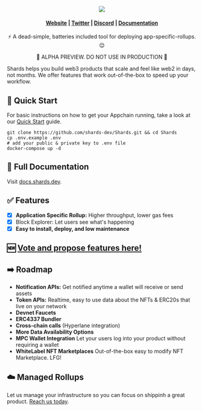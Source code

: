 

<p align="center">
  <img src="https://shards.dev/wp-content/uploads/2023/06/shards-logo-black.png">
</p>

<h4 align="center">
  <a href="https://shards.dev">Website</a> |
  <a href="https://twiter.com/shardsdotdev/">Twitter</a> |
  <a href="https://discord.gg/C8NEd5DuN">Discord</a> |
  <a href="https://docs.shards.dev">Documentation</a>
</h4>



<p align="center">⚡ A dead-simple, batteries included tool for deploying app-specific-rollups. 😌</p>
<p align="center">🚨 ALPHA PREVIEW. DO NOT USE IN PRODUCTION 🚨</p>

Shards helps you build web3 products that scale and feel like web2 in days, not months. We offer features that work out-of-the-box to speed up your workflow.


## 🚀 Quick Start

For basic instructions on how to get your Appchain running, take a look at our [Quick Start](https://docs.shards.dev/quick-start/) guide.

```shell
git clone https://github.com/shards-dev/Shards.git && cd Shards
cp .env.example .env
# add your public & private key to .env file
docker-compose up -d
```

## 📖 Full Documentation

Visit [docs.shards.dev](https://docs.shards.dev).

## ✅ Features

- [x] **Application Specific Rollup:** Higher throughput, lower gas fees
- [x] Block Explorer: Let users see what's happening
- [x] **Easy to install, deploy, and low maintenance**

## 🆕 [Vote and propose features here!](https://shards.canny.io/roadmap)

## ➡️ Roadmap

- **Notification APIs:** Get notified anytime a wallet will receive or send assets
- **Token APIs:**  Realtime, easy to use data about the NFTs & ERC20s that live on your network
- **Devnet Faucets**
- **ERC4337 Bundler**
- **Cross-chain calls** (Hyperlane integration)
- **More Data Availability Options**
- **MPC Wallet Integration** Let your users log into your product without requiring a wallet
- **WhiteLabel NFT Marketplaces** Out-of-the-box easy to modify NFT Marketplace. LFG!

## ☁️ Managed Rollups

Let us manage your infrastructure so you can focus on shippinh a great product. [Reach us today](#).

